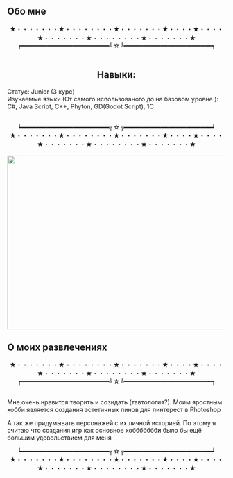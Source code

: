 <h2>Обо мне </h2>
 <div id="header" align="center">
  ★・・・・・・・★・・・・・・・・★・・・・・・・★・・・・★・・・・★・・・・・・・★・・・・・・・・★・・・・・・・★<br>
 ┍━━━━━━━━━━━━━━━━━━━━━━━━╝☆╚━━━━━━━━━━━━━━━━━━━━━━━━┑<br><br>
  <h2>Навыки:</h2>
  <p align="left " >Статус: Junior (3 курс)<br>Изучаемые языки (От самого использованого до на базовом уровне ): C#, Java Script, C++, Phyton, GD(Godot Script), 1С </p>  <br>
  ┕━━━━━━━━━━━━━━━━━━━━━━━━╗☆╔━━━━━━━━━━━━━━━━━━━━━━━━┙<br>
   ★・・・・・・・★・・・・・・・・★・・・・・・・★・・・・★・・・・★・・・・・・・★・・・・・・・・★・・・・・・・★<br>
</div>
<br>
<div id="header" align="center">
  <img src="https://i.pinimg.com/originals/ba/e1/ea/bae1ea7342b7d5fe3d8c1277d2443154.gif" width ="1000" height = "400" >
</div>
<h2>О моих развлечениях</h2>
<div id="header" align="center">
  ★・・・・・・・★・・・・・・・・★・・・・・・・★・・・・★・・・・★・・・・・・・★・・・・・・・・★・・・・・・・★<br>
 ┍━━━━━━━━━━━━━━━━━━━━━━━━╝☆╚━━━━━━━━━━━━━━━━━━━━━━━━┑<br>
<br>
<p align="left ">Мне очень нравится творить и созидать (тавтология?). Моим яростным хобби является создания эстетичных пинов для пинтерест в Photoshop </p>
<p align="left ">А так же придумывать персонажей с их личной историей. По этому я считаю что создания игр как основное хоббббббби было бы ещё большим удовольствием для меня </p>
  ┕━━━━━━━━━━━━━━━━━━━━━━━━╗☆╔━━━━━━━━━━━━━━━━━━━━━━━━┙<br>
   ★・・・・・・・★・・・・・・・・★・・・・・・・★・・・・★・・・・★・・・・・・・★・・・・・・・・★・・・・・・・★<br>
</div>
